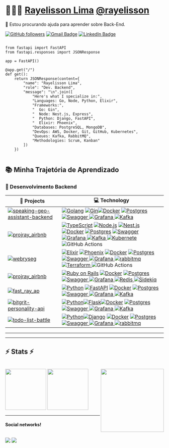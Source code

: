 # 👨🏻‍💻 [Rayelisson Lima]() [@rayelisson]()
🤝 Estou procurando ajuda para aprender sobre Back-End.

[![GitHub followers](https://img.shields.io/github/followers/Rayelisson?label=Follow&style=social)](https://github.com/Rayelisson/?tab=follow)
[![Gmail Badge](https://img.shields.io/badge/-rayelissonl@gmail.com-c14438?style=social&logo=Gmail&logoColor=red&link=mailto:email@anuragsingh.dev)](mailto:rayelissonl@gmail.com)
[![LinkedIn Badge](https://img.shields.io/badge/-LinkedIn-blue?style=social&logo=Linkedin&logoColor=blue&link=https://www.linkedin.com/in/rayelisson/)](https://www.linkedin.com/in/rayelisson/)



``` Fis

from fastapi import FastAPI
from fastapi.responses import JSONResponse

app = FastAPI()

@app.get("/")
def get():
    return JSONResponse(content={
        "name": "Rayelisson Lima",
        "role": "Dev. Backend",
        "message": "\n".join([
            "Here's what I specialize in:",
            "Languages: Go, Node, Python, Elixir",
            "Frameworks:",
            "  Go: Gin",
            "  Node: Nest.js, Express",
            "  Python: Django, FastAPI",
            "  Elixir: Phoenix",
            "Databases: PostgreSQL, MongoDB",
            "DevOps: AWS, Docker, Git, GitHub, Kubernetes",
            "Queues: Kafka, RabbitMQ",
            "Methodologies: Scrum, Kanban"
        ])
    })


```

## 📚 Minha Trajetória de Aprendizado
### 🧪 Desenvolvimento Backend
| 🚀 **Projects** | 💻 **Technology** |
| - | - |
| [![speaking-geo-assistant-backend](https://img.shields.io/static/v1?label=&message=speaking-geo-assistant-backend&color=000605&logo=github&logoColor=FFFFFF&labelColor=000605)](https://github.com/ashleymavericks/speaking-geo-assistant-backend) | [![Golang](https://img.shields.io/badge/Go-00ADD8?style=for-the-badge&logo=go&logoColor=white)](https://nodejs.org/en/) [![Gin](https://img.shields.io/badge/Gin-000000?style=for-the-badge&logo=gin&logoColor=white)](https://gin-gonic.com/)[![Docker](https://img.shields.io/badge/docker-%230db7ed.svg?style=for-the-badge&logo=docker&logoColor=white)](https://www.gnu.org/) [![Postgres](https://img.shields.io/badge/postgresql-4169e1?style=for-the-badge&logo=postgresql&logoColor=white)](https://www.gnu.org/) [![Swagger](https://img.shields.io/badge/-Swagger-%23Clojure?style=for-the-badge&logo=swagger&logoColor=white) ](https://www.gnu.org/) [![Grafana](https://img.shields.io/badge/Grafana-black?style=flat&logo=Grafana) ](https://www.gnu.org/) [![Kafka](https://img.shields.io/badge/Apache_Kafka-231F20?style=for-the-badge&logo=apache-kafka&logoColor=white) ](https://www.gnu.org/)|
| [![projray_airbnb](https://img.shields.io/static/v1?label=&message=projray_airbnb&color=000605&logo=gitlab&logoColor=FFFFFF&labelColor=000605)](https://gitlab.com/rayelisson/projray_airbnb) |[![TypeScript](https://img.shields.io/badge/typescript-%23007ACC.svg?style=for-the-badge&logo=typescript&logoColor=white)](https://www.gnu.org/) [![Node.js](https://img.shields.io/static/v1?label=&message=Node.js&color=339933&logo=Node.js&logoColor=FFFFFF)](https://nodejs.org/en/) [![Nest.js](https://img.shields.io/badge/-NestJs-ea2845?style=flat-square&logo=nestjs&logoColor=white)](https://nodejs.org/en/) [![Docker](https://img.shields.io/badge/docker-%230db7ed.svg?style=for-the-badge&logo=docker&logoColor=white)](https://www.gnu.org/) [![Postgres](https://img.shields.io/badge/postgresql-4169e1?style=for-the-badge&logo=postgresql&logoColor=white)](https://www.gnu.org/) [![Swagger](https://img.shields.io/badge/-Swagger-%23Clojure?style=for-the-badge&logo=swagger&logoColor=white) ](https://www.gnu.org/) [![Grafana](https://img.shields.io/badge/Grafana-black?style=flat&logo=Grafana) ](https://www.gnu.org/) [![Kafka](https://img.shields.io/badge/Apache_Kafka-231F20?style=for-the-badge&logo=apache-kafka&logoColor=white) ](https://www.gnu.org/) [![Kubernete](https://img.shields.io/badge/kubernetes-326CE5?&style=plastic&logo=kubernetes&logoColor=white) ](https://www.gnu.org/) ![GitHub Actions](https://img.shields.io/badge/github%20actions-%232671E5.svg?style=for-the-badge&logo=githubactions&logoColor=white)|
| [![webryseg](https://img.shields.io/static/v1?label=&message=webryseg&color=000605&logo=github&logoColor=FFFFFF&labelColor=000605)](https://github.com/rayelissonl/webryseg)   | [![Elixir](https://img.shields.io/badge/Elixir-4B275F?style=for-the-badge&logo=elixir&logoColor=white)](https://www.gnu.org/) [![Phoenix](https://img.shields.io/badge/Phoenix-FF6F00?style=for-the-badge&logo=elixir&logoColor=white)](https://www.phoenixframework.org/) [![Docker](https://img.shields.io/badge/docker-%230db7ed.svg?style=for-the-badge&logo=docker&logoColor=white)](https://www.gnu.org/) [![Postgres](https://img.shields.io/badge/postgresql-4169e1?style=for-the-badge&logo=postgresql&logoColor=white)](https://www.gnu.org/) [![Swagger](https://img.shields.io/badge/-Swagger-%23Clojure?style=for-the-badge&logo=swagger&logoColor=white) ](https://www.gnu.org/) [![Grafana](https://img.shields.io/badge/Grafana-black?style=flat&logo=Grafana) ](https://www.gnu.org/)  [![rabbitmq](https://img.shields.io/badge/-rabbitmq-%23FF6600?style=flat&logo=rabbitmq&logoColor=white) ](https://www.gnu.org/) [![Terraform](https://img.shields.io/badge/Terraform-623CE4?style=for-the-badge&logo=terraform&logoColor=white) ](https://www.gnu.org/) ![GitHub Actions](https://img.shields.io/badge/github%20actions-%232671E5.svg?style=for-the-badge&logo=githubactions&logoColor=white)|
| [![projray_airbnb](https://img.shields.io/static/v1?label=&message=projray_airbnb&color=000605&logo=gitlab&logoColor=FFFFFF&labelColor=000605)](https://gitlab.com/rayelisson/projray_airbnb) | [![Ruby on Rails](https://img.shields.io/badge/Ruby_on_Rails-CC0000?style=for-the-badge&logo=ruby-on-rails&logoColor=white)](https://www.gnu.org/) [![Docker](https://img.shields.io/badge/docker-%230db7ed.svg?style=for-the-badge&logo=docker&logoColor=white)](https://www.gnu.org/) [![Postgres](https://img.shields.io/badge/postgresql-4169e1?style=for-the-badge&logo=postgresql&logoColor=white)](https://www.gnu.org/) [![Swagger](https://img.shields.io/badge/-Swagger-%23Clojure?style=for-the-badge&logo=swagger&logoColor=white) ](https://www.gnu.org/) [![Grafana](https://img.shields.io/badge/Grafana-black?style=flat&logo=Grafana) ](https://www.gnu.org/)  [![Redis](https://img.shields.io/badge/Redis-DC382D?style=for-the-badge&logo=redis&logoColor=white) ](https://www.gnu.org/)  [![Sidekiq](https://img.shields.io/badge/Sidekiq-000000?style=for-the-badge&logo=sidekiq&logoColor=white)](https://sidekiq.org/)|
| [![fast_ray_ap](https://img.shields.io/static/v1?label=&message=fast_ray_ap&color=000605&logo=github&logoColor=FFFFFF&labelColor=000605)](https://github.com/rayelissonl/fast_ray_ap)| [![Python](https://img.shields.io/static/v1?label=&message=Python&color=3776AB&logo=Python&logoColor=FFFFFF)](https://www.python.org/) [![FastAPI](https://img.shields.io/static/v1?label=&message=FastAPI&color=009688&logo=FastAPI&logoColor=FFFFFF)](https://fastapi.tiangolo.com/) [![Docker](https://img.shields.io/badge/docker-%230db7ed.svg?style=for-the-badge&logo=docker&logoColor=white)](https://www.gnu.org/) [![Postgres](https://img.shields.io/badge/postgresql-4169e1?style=for-the-badge&logo=postgresql&logoColor=white)](https://www.gnu.org/) [![Swagger](https://img.shields.io/badge/-Swagger-%23Clojure?style=for-the-badge&logo=swagger&logoColor=white) ](https://www.gnu.org/) [![Grafana](https://img.shields.io/badge/Grafana-black?style=flat&logo=Grafana) ](https://www.gnu.org/) [![Kafka](https://img.shields.io/badge/Apache_Kafka-231F20?style=for-the-badge&logo=apache-kafka&logoColor=white) ](https://www.gnu.org/)|
| [![bitgrit-personality-api](https://img.shields.io/static/v1?label=&message=bitgrit-personality-api&color=000605&logo=gitlab&logoColor=FFFFFF&labelColor=000605)](https://github.com/ashleymavericks/bitgrit-personality-api)| [![Python](https://img.shields.io/static/v1?label=&message=Python&color=3776AB&logo=Python&logoColor=FFFFFF)](https://www.python.org/)[![Flask](https://img.shields.io/static/v1?label=&message=Flask&color=000000&logo=Flask&logoColor=FFFFFF)](https://flask.palletsprojects.com/en/2.1.x/)[![Docker](https://img.shields.io/badge/docker-%230db7ed.svg?style=for-the-badge&logo=docker&logoColor=white)](https://www.gnu.org/) [![Postgres](https://img.shields.io/badge/postgresql-4169e1?style=for-the-badge&logo=postgresql&logoColor=white)](https://www.gnu.org/) [![Swagger](https://img.shields.io/badge/-Swagger-%23Clojure?style=for-the-badge&logo=swagger&logoColor=white) ](https://www.gnu.org/) [![Grafana](https://img.shields.io/badge/Grafana-black?style=flat&logo=Grafana) ](https://www.gnu.org/) [![Kafka](https://img.shields.io/badge/Apache_Kafka-231F20?style=for-the-badge&logo=apache-kafka&logoColor=white) ](https://www.gnu.org/)|
| [![todo-list-battle](https://img.shields.io/static/v1?label=&message=todo-list-battle%20(WIP)&color=000605&logo=github&logoColor=FFFFFF&labelColor=000605)](https://github.com/ashleymavericks/todo-list-battle) |[![Python](https://img.shields.io/static/v1?label=&message=Python&color=3776AB&logo=Python&logoColor=FFFFFF)](https://www.python.org/)[![Django](https://img.shields.io/static/v1?label=&message=Django&color=092E20&logo=Django&logoColor=FFFFFF)](https://www.djangoproject.com/) [![Docker](https://img.shields.io/badge/docker-%230db7ed.svg?style=for-the-badge&logo=docker&logoColor=white)](https://www.gnu.org/) [![Postgres](https://img.shields.io/badge/postgresql-4169e1?style=for-the-badge&logo=postgresql&logoColor=white)](https://www.gnu.org/) [![Swagger](https://img.shields.io/badge/-Swagger-%23Clojure?style=for-the-badge&logo=swagger&logoColor=white) ](https://www.gnu.org/) [![Grafana](https://img.shields.io/badge/Grafana-black?style=flat&logo=Grafana) ](https://www.gnu.org/)  [![rabbitmq](https://img.shields.io/badge/-rabbitmq-%23FF6600?style=flat&logo=rabbitmq&logoColor=white) ](https://www.gnu.org/) |

<!--
## 📚 Minha Trajetória de Aprendizado
### 🧪 Desenvolvimento Backend
| 💻 **Technology** | 🚀 **Projects** |
| - | - |
| [![Elixir](https://img.shields.io/badge/Elixir-4B275F?style=for-the-badge&logo=elixir&logoColor=white)](https://www.gnu.org/)| [![webryseg](https://img.shields.io/static/v1?label=&message=webryseg&color=000605&logo=github&logoColor=FFFFFF&labelColor=000605)](https://github.com/rayelissonl/webryseg) [![banana_bankk](https://img.shields.io/static/v1?label=&message=banana_bankk&color=000605&logo=github&logoColor=FFFFFF&labelColor=000605)](https://github.com/ashleymavericks/notion-interactive-brokers) [![notion-habit-tracker](https://img.shields.io/static/v1?label=&message=notion-habit-tracker&color=000605&logo=github&logoColor=FFFFFF&labelColor=000605)](https://github.com/ashleymavericks/notion-habit-tracker) [![hackclubnmit/certificate-generator](https://img.shields.io/static/v1?label=&message=certificate-generator&color=000605&logo=github&logoColor=FFFFFF&labelColor=000605)](https://github.com/hackclubnmit/certificate-generator) [![todo-cli](https://img.shields.io/static/v1?label=&message=todo-cli&color=000605&logo=github&logoColor=FFFFFF&labelColor=000605)](https://github.com/ashleymavericks/todo-cli) [![option-chain-notifier](https://img.shields.io/static/v1?label=&message=option-chain-notifier&color=000605&logo=github&logoColor=FFFFFF&labelColor=000605)](https://github.com/ashleymavericks/option-chain-notifier) |
| [![Ruby on Rails](https://img.shields.io/badge/Ruby_on_Rails-CC0000?style=for-the-badge&logo=ruby-on-rails&logoColor=white)](https://www.gnu.org/) | [![projray_airbnb](https://img.shields.io/static/v1?label=&message=projray_airbnb&color=000605&logo=gitlab&logoColor=FFFFFF&labelColor=000605)](https://gitlab.com/rayelisson/projray_airbnb) |
| [![Golang](https://img.shields.io/badge/Go-00ADD8?style=for-the-badge&logo=go&logoColor=white)](https://nodejs.org/en/) | [![speaking-geo-assistant-backend](https://img.shields.io/static/v1?label=&message=speaking-geo-assistant-backend&color=000605&logo=github&logoColor=FFFFFF&labelColor=000605)](https://github.com/ashleymavericks/speaking-geo-assistant-backend) [![dietary-care](https://img.shields.io/static/v1?label=&message=dietary-care&color=000605&logo=github&logoColor=FFFFFF&labelColor=000605)](https://github.com/ashleymavericks/dietary-care) |
| [![FastAPI](https://img.shields.io/static/v1?label=&message=FastAPI&color=009688&logo=FastAPI&logoColor=FFFFFF)](https://fastapi.tiangolo.com/) | [![fast_ray_ap](https://img.shields.io/static/v1?label=&message=fast_ray_ap&color=000605&logo=github&logoColor=FFFFFF&labelColor=000605)](https://github.com/rayelissonl/fast_ray_ap) [![strategical-trading](https://img.shields.io/static/v1?label=&message=strategical-trading%20(WIP)&color=000605&logo=github&logoColor=FFFFFF&labelColor=000605)](https://github.com/ashleymavericks/strategical-trading) |
| [![Flask](https://img.shields.io/static/v1?label=&message=Flask&color=000000&logo=Flask&logoColor=FFFFFF)](https://flask.palletsprojects.com/en/2.1.x/) | [![bitgrit-personality-api](https://img.shields.io/static/v1?label=&message=bitgrit-personality-api&color=000605&logo=gitlab&logoColor=FFFFFF&labelColor=000605)](https://github.com/ashleymavericks/bitgrit-personality-api) [![tradingview-discord-middleware](https://img.shields.io/static/v1?label=&message=tradingview-discord-middleware&color=000605&logo=github&logoColor=FFFFFF&labelColor=000605)](https://github.com/ashleymavericks/tradingview-discord-middleware) |
| [![Django](https://img.shields.io/static/v1?label=&message=Django&color=092E20&logo=Django&logoColor=FFFFFF)](https://www.djangoproject.com/) | [![todo-list-battle](https://img.shields.io/static/v1?label=&message=todo-list-battle%20(WIP)&color=000605&logo=github&logoColor=FFFFFF&labelColor=000605)](https://github.com/ashleymavericks/todo-list-battle) |
|  [![Python](https://img.shields.io/static/v1?label=&message=Python&color=3776AB&logo=Python&logoColor=FFFFFF)](https://www.python.org/) | [![projray_airbnb](https://img.shields.io/static/v1?label=&message=projray_airbnb&color=000605&logo=gitlab&logoColor=FFFFFF&labelColor=000605)](https://gitlab.com/rayelisson/projray_airbnb) |
| [![Nest.js](https://img.shields.io/badge/-NestJs-ea2845?style=flat-square&logo=nestjs&logoColor=white)](https://nodejs.org/en/) | [![full_stack_nestjs_react_amzry](https://img.shields.io/static/v1?label=&message=full_stack_nestjs_react_amzry&color=000605&logo=github&logoColor=FFFFFF&labelColor=000605)](https://github.com/Rayelisson/full_stack_nestjs_react_amzry) [![dietary-care](https://img.shields.io/static/v1?label=&message=dietary-care&color=000605&logo=github&logoColor=FFFFFF&labelColor=000605)](https://github.com/ashleymavericks/dietary-care) |
| [![JavaScript](https://img.shields.io/static/v1?label=&message=JavaScript&color=F7DF1E&logo=JavaScript&logoColor=FFFFFF)](https://javascript.info/) | [![wwf](https://img.shields.io/static/v1?label=&message=www&color=000605&logo=github&logoColor=FFFFFF&labelColor=000605)](https://github.com/ashleymavericks/www) [![anuragsingh.dev](https://img.shields.io/static/v1?label=&message=anuragsingh.dev&color=000605&logo=github&logoColor=FFFFFF&labelColor=000605)](https://github.com/ashleymavericks/anuragsingh.dev) [![unshorts](https://img.shields.io/static/v1?label=&message=unshorts&color=000605&logo=github&logoColor=FFFFFF&labelColor=000605)](https://github.com/ashleymavericks/unshorts) |
| [![TypeScript](https://img.shields.io/badge/typescript-%23007ACC.svg?style=for-the-badge&logo=typescript&logoColor=white)](https://www.gnu.org/) | [![dotfiles-public](https://img.shields.io/static/v1?label=&message=dotfiles-public&color=000605&logo=github&logoColor=FFFFFF&labelColor=000605)](https://github.com/ashleymavericks/dotfiles-public) |
| [![Node.js](https://img.shields.io/static/v1?label=&message=Node.js&color=339933&logo=Node.js&logoColor=FFFFFF)](https://nodejs.org/en/) | [![speaking-geo-assistant-backend](https://img.shields.io/static/v1?label=&message=speaking-geo-assistant-backend&color=000605&logo=github&logoColor=FFFFFF&labelColor=000605)](https://github.com/ashleymavericks/speaking-geo-assistant-backend) [![dietary-care](https://img.shields.io/static/v1?label=&message=dietary-care&color=000605&logo=github&logoColor=FFFFFF&labelColor=000605)](https://github.com/ashleymavericks/dietary-care) |
| [![Docker](https://img.shields.io/badge/docker-%230db7ed.svg?style=for-the-badge&logo=docker&logoColor=white)](https://www.gnu.org/) | [![dotfiles-public](https://img.shields.io/static/v1?label=&message=dotfiles-public&color=000605&logo=docker&logoColor=FFFFFF&labelColor=000605)](https://github.com/ashleymavericks/dotfiles-public) [![dotfiles-public](https://img.shields.io/static/v1?label=&message=dotfiles-public&color=000605&logo=github&logoColor=FFFFFF&labelColor=000605)](https://github.com/ashleymavericks/dotfiles-public) |
| [![Swagger](https://img.shields.io/badge/-Swagger-%23Clojure?style=for-the-badge&logo=swagger&logoColor=white) ](https://www.gnu.org/) | [![dotfiles-public](https://img.shields.io/static/v1?label=&message=dotfiles-public&color=000605&logo=github&logoColor=FFFFFF&labelColor=000605)](https://github.com/ashleymavericks/dotfiles-public) |
| [![Jenkins](https://img.shields.io/badge/Jenkins-D24939?style=for-the-badge&logo=Jenkins&logoColor=white) ](https://www.gnu.org/) | [![dotfiles-public](https://img.shields.io/static/v1?label=&message=dotfiles-public&color=000605&logo=github&logoColor=FFFFFF&labelColor=000605)](https://github.com/ashleymavericks/dotfiles-public) |
| [![Grafana](https://img.shields.io/badge/Grafana-black?style=flat&logo=Grafana) ](https://www.gnu.org/) | [![dotfiles-public](https://img.shields.io/static/v1?label=&message=dotfiles-public&color=000605&logo=github&logoColor=FFFFFF&labelColor=000605)](https://github.com/ashleymavericks/dotfiles-public) |
| [![prometheus](https://img.shields.io/badge/prometheus-DA1F26?style=flat-square&logo=prometheus&logoColor=white) ](https://www.gnu.org/) | [![dotfiles-public](https://img.shields.io/static/v1?label=&message=dotfiles-public&color=000605&logo=github&logoColor=FFFFFF&labelColor=000605)](https://github.com/ashleymavericks/dotfiles-public) |
| [![Terraform](https://img.shields.io/badge/Terraform-623CE4?style=for-the-badge&logo=terraform&logoColor=white) ](https://www.gnu.org/) | [![dotfiles-public](https://img.shields.io/static/v1?label=&message=dotfiles-public&color=000605&logo=github&logoColor=FFFFFF&labelColor=000605)](https://github.com/ashleymavericks/dotfiles-public) |
| [![Redis](https://img.shields.io/badge/Redis-DC382D?style=for-the-badge&logo=redis&logoColor=white) ](https://www.gnu.org/) | [![dotfiles-public](https://img.shields.io/static/v1?label=&message=dotfiles-public&color=000605&logo=github&logoColor=FFFFFF&labelColor=000605)](https://github.com/ashleymavericks/dotfiles-public) |
| [![Kafka](https://img.shields.io/badge/Apache_Kafka-231F20?style=for-the-badge&logo=apache-kafka&logoColor=white) ](https://www.gnu.org/) | [![dotfiles-public](https://img.shields.io/static/v1?label=&message=dotfiles-public&color=000605&logo=github&logoColor=FFFFFF&labelColor=000605)](https://github.com/ashleymavericks/dotfiles-public) |
| [![rabbitmq](https://img.shields.io/badge/-rabbitmq-%23FF6600?style=flat&logo=rabbitmq&logoColor=white) ](https://www.gnu.org/) | [![dotfiles-public](https://img.shields.io/static/v1?label=&message=dotfiles-public&color=000605&logo=github&logoColor=FFFFFF&labelColor=000605)](https://github.com/ashleymavericks/dotfiles-public) |
| [![Problem solving](https://img.shields.io/static/v1?label=&message=Problem%20solving&color=FFA116&logo=LeetCode&logoColor=FFFFFF)](https://hackattic.com/u/ashleymavericks) | [![leetcoding](https://img.shields.io/static/v1?label=&message=leetcoding&color=000605&logo=github&logoColor=FFFFFF&labelColor=000605)](https://github.com/ashleymavericks/leetcoding) [![hackerrank](https://img.shields.io/static/v1?label=&message=hackerrank&color=000605&logo=github&logoColor=FFFFFF&labelColor=000605)](https://github.com/ashleymavericks/hackerrank) [![hackattic](https://img.shields.io/static/v1?label=&message=hackattic&color=000605&logo=github&logoColor=FFFFFF&labelColor=000605)](https://github.com/ashleymavericks/hackattic) [![kata-log](https://img.shields.io/static/v1?label=&message=kata-log&color=000605&logo=github&logoColor=FFFFFF&labelColor=000605)](https://github.com/ashleymavericks/kata-log) [![sadservers](https://img.shields.io/static/v1?label=&message=sadservers&color=000605&logo=github&logoColor=FFFFFF&labelColor=000605)](https://github.com/ashleymavericks/sadservers) [![code.golf](https://img.shields.io/static/v1?label=&message=code.golf&color=000605&logo=github&logoColor=FFFFFF&labelColor=000605)](https://github.com/ashleymavericks/code.golf) [![system-design](https://img.shields.io/static/v1?label=&message=system-design&color=000605&logo=github&logoColor=FFFFFF&labelColor=000605)](https://github.com/ashleymavericks/system-design) |
-->
<!-- END OF PROFILE STACK, DO NOT REMOVE -->
<hr>



<!-- START OF PROFILE STACK, DO NOT REMOVE -->
<!--

| [![Ruby on Rails](https://img.shields.io/badge/Ruby_on_Rails-CC0000?style=for-the-badge&logo=ruby-on-rails&logoColor=white)](https://www.gnu.org/) | [![projray_airbnb](https://img.shields.io/static/v1?label=&message=projray_airbnb&color=000605&logo=gitlab&logoColor=FFFFFF&labelColor=000605)](https://gitlab.com/rayelisson/projray_airbnb) |
| [![Elixir](https://img.shields.io/badge/Elixir-4B275F?style=for-the-badge&logo=elixir&logoColor=white)](https://www.gnu.org/) | [![projray_airbnb](https://img.shields.io/static/v1?label=&message=projray_airbnb&color=000605&logo=gitlab&logoColor=FFFFFF&labelColor=000605)](https://gitlab.com/rayelisson/projray_airbnb) |
| [![Rust](https://img.shields.io/badge/Rust-000000?style=for-the-badge&logo=rust&logoColor=white)](https://www.gnu.org/) | [![projray_airbnb](https://img.shields.io/static/v1?label=&message=projray_airbnb&color=000605&logo=gitlab&logoColor=FFFFFF&labelColor=000605)](https://gitlab.com/rayelisson/projray_airbnb) |
| [![Ruby on Rails](https://img.shields.io/badge/Ruby_on_Rails-CC0000?style=for-the-badge&logo=ruby-on-rails&logoColor=white)](https://www.gnu.org/) | [![projray_airbnb](https://img.shields.io/static/v1?label=&message=projray_airbnb&color=000605&logo=gitlab&logoColor=FFFFFF&labelColor=000605)](https://gitlab.com/rayelisson/projray_airbnb) |
### 🧪 Data Science / ML
| 💻 **Technology** | 🚀 **Projects** |
| - | - |
| [![Pandas](https://img.shields.io/badge/pandas-%23150458.svg?style=for-the-badge&logo=pandas&logoColor=white)](https://www.gnu.org/) | [![dotfiles-public](https://img.shields.io/static/v1?label=&message=dotfiles-public&color=000605&logo=github&logoColor=FFFFFF&labelColor=000605)](https://github.com/ashleymavericks/dotfiles-public) |
| [![PyTorch](https://img.shields.io/badge/PyTorch-%23EE4C2C.svg?style=for-the-badge&logo=PyTorch&logoColor=white) ](https://javascript.info/) | [![www](https://img.shields.io/static/v1?label=&message=dotfiles-public&color=000605&logo=kaggle&logoColor=FFFFFF&labelColor=000605)](https://github.com/ashleymavericks/dotfiles-public) [![anuragsingh.dev](https://img.shields.io/static/v1?label=&message=anuragsingh.dev&color=000605&logo=github&logoColor=FFFFFF&labelColor=000605)](https://github.com/ashleymavericks/anuragsingh.dev) [![unshorts](https://img.shields.io/static/v1?label=&message=unshorts&color=000605&logo=github&logoColor=FFFFFF&labelColor=000605)](https://github.com/ashleymavericks/unshorts) |
| [![scikit-learn](https://img.shields.io/badge/scikit--learn-%23F7931E.svg?style=for-the-badge&logo=scikit-learn&logoColor=white)](https://nodejs.org/en/) | [![speaking-geo-assistant-backend](https://img.shields.io/static/v1?label=&message=speaking-geo-assistant-backend&color=000605&logo=github&logoColor=FFFFFF&labelColor=000605)](https://github.com/ashleymavericks/speaking-geo-assistant-backend) [![dietary-care](https://img.shields.io/static/v1?label=&message=dietary-care&color=000605&logo=github&logoColor=FFFFFF&labelColor=000605)](https://github.com/ashleymavericks/dietary-care) |
| [![TensorFlow](https://img.shields.io/badge/TensorFlow-%23FF6F00.svg?style=for-the-badge&logo=TensorFlow&logoColor=white)](https://nodejs.org/en/) | [![speaking-geo-assistant-backend](https://img.shields.io/static/v1?label=&message=speaking-geo-assistant-backend&color=000605&logo=github&logoColor=FFFFFF&labelColor=000605)](https://github.com/ashleymavericks/speaking-geo-assistant-backend) [![dietary-care](https://img.shields.io/static/v1?label=&message=dietary-care&color=000605&logo=github&logoColor=FFFFFF&labelColor=000605)](https://github.com/ashleymavericks/dietary-care) |
| [![Power Bi](https://img.shields.io/badge/power_bi-F2C811?style=for-the-badge&logo=powerbi&logoColor=black)  ](https://hackattic.com/u/ashleymavericks) | [![leetcoding](https://img.shields.io/static/v1?label=&message=leetcoding&color=000605&logo=powerbi&logoColor=FFFFFF&labelColor=000605)](https://github.com/ashleymavericks/leetcoding) [![hackerrank](https://img.shields.io/static/v1?label=&message=hackerrank&color=000605&logo=github&logoColor=FFFFFF&labelColor=000605)](https://github.com/ashleymavericks/hackerrank) [![hackattic](https://img.shields.io/static/v1?label=&message=hackattic&color=000605&logo=github&logoColor=FFFFFF&labelColor=000605)](https://github.com/ashleymavericks/hackattic) [![kata-log](https://img.shields.io/static/v1?label=&message=kata-log&color=000605&logo=github&logoColor=FFFFFF&labelColor=000605)](https://github.com/ashleymavericks/kata-log) [![sadservers](https://img.shields.io/static/v1?label=&message=sadservers&color=000605&logo=github&logoColor=FFFFFF&labelColor=000605)](https://github.com/ashleymavericks/sadservers) [![code.golf](https://img.shields.io/static/v1?label=&message=code.golf&color=000605&logo=github&logoColor=FFFFFF&labelColor=000605)](https://github.com/ashleymavericks/code.golf) [![system-design](https://img.shields.io/static/v1?label=&message=system-design&color=000605&logo=github&logoColor=FFFFFF&labelColor=000605)](https://github.com/ashleymavericks/system-design) |
| [![Ruby on Rails](https://img.shields.io/badge/Ruby_on_Rails-CC0000?style=for-the-badge&logo=ruby-on-rails&logoColor=white)](https://www.gnu.org/) | [![projray_airbnb](https://img.shields.io/static/v1?label=&message=projray_airbnb&color=000605&logo=gitlab&logoColor=FFFFFF&labelColor=000605)](https://gitlab.com/rayelisson/projray_airbnb) |
| [![Elixir](https://img.shields.io/badge/Elixir-4B275F?style=for-the-badge&logo=elixir&logoColor=white)](https://www.gnu.org/) | [![projray_airbnb](https://img.shields.io/static/v1?label=&message=projray_airbnb&color=000605&logo=gitlab&logoColor=FFFFFF&labelColor=000605)](https://gitlab.com/rayelisson/projray_airbnb) |
-->

<hr>


<h2 >⚡ Stats ⚡</h2>
<br>
 <img align="right" width="200" src="https://user-images.githubusercontent.com/74038190/212749447-bfb7e725-6987-49d9-ae85-2015e3e7cc41.gif" />
 <img  height="130em" src="https://github-readme-stats.vercel.app/api/top-langs/?username=rayelissonl&theme=dark&layout=compact" />
 <img  height="130em" src="https://github-readme-stats.vercel.app/api?username=rayelissonl&theme=dark&show_icons=true" />
<hr>

     

#### Social networks!

<div  style="display: inline-block"> 

 <a href="https://www.linkedin.com/in/rayelisson-lima-74085162/" target="_blank"><img src="https://img.shields.io/badge/LinkedIn-0077B5?style=for-the-badge&logo=linkedin&logoColor=white" target="_blank"></a>
      <a href="https://www.kaggle.com/rayelissonlima" target="_blank"><img src="https://img.shields.io/badge/Kaggle-20BEFF?style=for-the-badge&logo=Kaggle&logoColor=white" target="_blank"></a>
      
</div>
